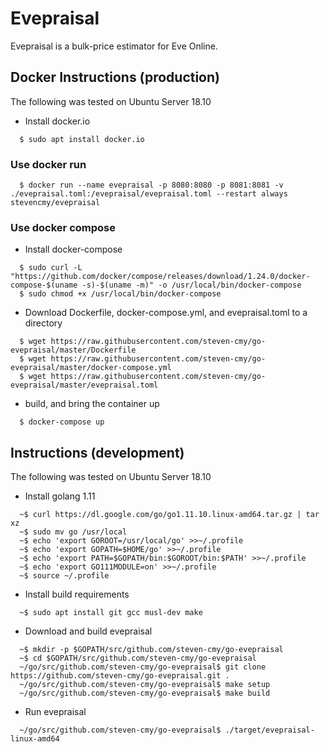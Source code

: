 # Evepraisal
Evepraisal is a bulk-price estimator for Eve Online.

## Docker Instructions (production)
The following was tested on Ubuntu Server 18.10
- Install docker.io
```
  $ sudo apt install docker.io
```
### Use docker run
```
  $ docker run --name evepraisal -p 8080:8080 -p 8081:8081 -v ./evepraisal.toml:/evepraisal/evepraisal.toml --restart always stevencmy/evepraisal
```
### Use docker compose
- Install docker-compose
```
  $ sudo curl -L "https://github.com/docker/compose/releases/download/1.24.0/docker-compose-$(uname -s)-$(uname -m)" -o /usr/local/bin/docker-compose
  $ sudo chmod +x /usr/local/bin/docker-compose
```
- Download Dockerfile, docker-compose.yml, and evepraisal.toml to a directory
```
  $ wget https://raw.githubusercontent.com/steven-cmy/go-evepraisal/master/Dockerfile
  $ wget https://raw.githubusercontent.com/steven-cmy/go-evepraisal/master/docker-compose.yml
  $ wget https://raw.githubusercontent.com/steven-cmy/go-evepraisal/master/evepraisal.toml
```
- build, and bring the container up
```
  $ docker-compose up
```

## Instructions (development)
The following was tested on Ubuntu Server 18.10
- Install golang 1.11
```
  ~$ curl https://dl.google.com/go/go1.11.10.linux-amd64.tar.gz | tar xz
  ~$ sudo mv go /usr/local
  ~$ echo 'export GOROOT=/usr/local/go' >>~/.profile
  ~$ echo 'export GOPATH=$HOME/go' >>~/.profile
  ~$ echo 'export PATH=$GOPATH/bin:$GOROOT/bin:$PATH' >>~/.profile
  ~$ echo 'export GO111MODULE=on' >>~/.profile
  ~$ source ~/.profile
```
- Install build requirements
```
  ~$ sudo apt install git gcc musl-dev make
```
- Download and build evepraisal
```
  ~$ mkdir -p $GOPATH/src/github.com/steven-cmy/go-evepraisal
  ~$ cd $GOPATH/src/github.com/steven-cmy/go-evepraisal
  ~/go/src/github.com/steven-cmy/go-evepraisal$ git clone https://github.com/steven-cmy/go-evepraisal.git .
  ~/go/src/github.com/steven-cmy/go-evepraisal$ make setup
  ~/go/src/github.com/steven-cmy/go-evepraisal$ make build
```
- Run evepraisal
```
  ~/go/src/github.com/steven-cmy/go-evepraisal$ ./target/evepraisal-linux-amd64
```
